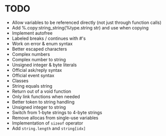 # TODO
- Allow variables to be referenced directly (not just through function calls)
- Add %.copy:string_string(%type.string str) and use when copying
- Implement autofree
- Labeled breaks / continues with #'s
- Work on error & enum syntax
- Better escaped characters
- Complex numbers
- Complex number to string
- Unsigned integer & byte literals
- Official ask/reply syntax
- Official event syntax
- Classes
- String equals string 
- Return out of a void function
- Only link functions when needed
- Better token to string handling
- Unsigned integer to string
- Switch from 1-byte strings to 4-byte strings
- Remove allocas from single-use variables
- Implementation of `sizeof` operator
- Add `string.length` and `string[idx]`